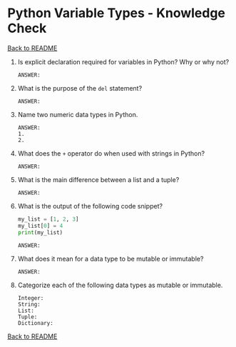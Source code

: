 # Python Variable Types - Knowledge Check

[Back to README](README.md)

1. Is explicit declaration required for variables in Python? Why or why not?
    ```
    ANSWER:
    ```

2. What is the purpose of the `del` statement?
    ```
    ANSWER:
    ```

3. Name two numeric data types in Python.
    ```
    ANSWER:
    1.
    2.
    ```

4. What does the `+` operator do when used with strings in Python?
    ```
    ANSWER:
    ```

5. What is the main difference between a list and a tuple?
    ```
    ANSWER:
    ```

6. What is the output of the following code snippet?
    ```py
    my_list = [1, 2, 3]
    my_list[0] = 4
    print(my_list)
    ```
    ```
    ANSWER:
    ```

7. What does it mean for a data type to be mutable or immutable?
    ```
    ANSWER:
    ```

8. Categorize each of the following data types as mutable or immutable.
    ```
    Integer:
    String:
    List:
    Tuple:
    Dictionary:
    ```

[Back to README](README.md)
